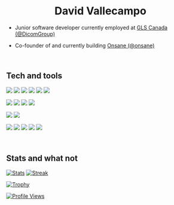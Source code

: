 <h1 align="center">
  David Vallecampo
</h1>

- Junior software developer currently employed at [GLS Canada (@DicomGroup)](https://github.com/DicomGroup)

- Co-founder of and currently building [Onsane (@onsane)](https://github.com/onsane)

<br>

## Tech and tools

![](https://img.shields.io/badge/Lang-C_Sharp-informational?style=flat&logo=csharp&logoColor=white&color=9b4993)
![](https://img.shields.io/badge/Lang-Java-informational?style=flat&logo=java&logoColor=white&color=5382a1)
![](https://img.shields.io/badge/Lang-JavaScript-informational?style=flat&logo=javascript&logoColor=white&color=fcdc00)
![](https://img.shields.io/badge/Lang-PHP-informational?style=flat&logo=php&logoColor=white&color=8892bf)
![](https://img.shields.io/badge/Lang-HTML5-informational?style=flat&logo=html5&logoColor=white&color=e54c21)
![](https://img.shields.io/badge/Lang-CSS3-informational?style=flat&logo=css3&logoColor=white&color=1572B6)

![](https://img.shields.io/badge/Lib-Vue-informational?style=flat&logo=vuedotjs&logoColor=white&color=4FC08D)
![](https://img.shields.io/badge/FW-ASP.NET-informational?style=flat&logo=dotnet&logoColor=white&color=512BD4)
![](https://img.shields.io/badge/FW-Nuxt.js-informational?style=flat&logo=nuxtdotjs&logoColor=white&color=00DC82)
![](https://img.shields.io/badge/FW-JavaFX-informational?style=flat&logo=java&logoColor=white&color=52d3aa)

![](https://img.shields.io/badge/DB-MSSQL-informational?style=flat&logo=microsoftsqlserver&logoColor=white&color=CC2927)
![](https://img.shields.io/badge/DB-MySQL-informational?style=flat&logo=mysql&logoColor=white&color=4479A1)

![](https://img.shields.io/badge/Cloud-Azure-informational?style=flat&logo=microsoftazure&logoColor=white&color=0078D4)
![](https://img.shields.io/badge/Cloud-DigitalOcean-informational?style=flat&logo=digitalocean&logoColor=white&color=0080FF)
![](https://img.shields.io/badge/Git-GitHub-informational?style=flat&logo=github&logoColor=white&color=181717)
![](https://img.shields.io/badge/PM-Jira-informational?style=flat&logo=jirasoftware&logoColor=white&color=0052CC)
![](https://img.shields.io/badge/PM-Trello-informational?style=flat&logo=trello&logoColor=white&color=0052CC)

<br>

## Stats and what not

[![Stats](https://github-readme-stats.vercel.app/api?username=vallecampo&count_private=true&theme=nord&show_icons=true&hide_border=true)](https://github.com/anuraghazra/github-readme-stats)
[![Streak](https://github-readme-streak-stats.herokuapp.com?user=vallecampo&theme=nord&hide_border=true&date_format=M%20j%5B%2C%20Y%5D)](https://git.io/streak-stats)

[![Trophy](https://github-profile-trophy.vercel.app/?username=vallecampo&theme=nord&no-frame=true&rank=-?&margin-w=5&&margin-h=5)](https://github.com/ryo-ma/github-profile-trophy)

[![Profile Views](https://komarev.com/ghpvc/?username=vallecampo&style=flat)](https://github.com/antonkomarev/github-profile-views-counter)
